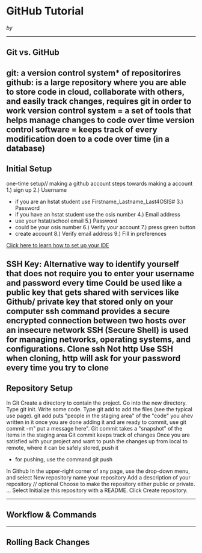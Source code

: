 # GitHub Tutorial

_by <Maie Sayed>_

---
## Git vs. GitHub
git: a version control system* of repositorires
github: is a large repository where you are able to store code in cloud, collaborate with others, and easily track changes, requires git in order to work
version control system = a set of tools that helps manage changes to code over time
version control software = keeps track of every modification doen to a code over time (in a database)
---
## Initial Setup
one-time setup// making a github account
steps towards making a account
1.) sign up
2.) Username
- if you are an hstat student use Firstname_Lastname_Last4OSIS#
3.) Password
- if you have an hstat student use the osis number
4.) Email address
- use your hstat/school email
5.) Password
- could be your osis number
6.) Verify your account
7.) press green button
- create account
8.) Verify email address
9.) Fill in preferences

[Click here to learn how to set up your IDE](https://github.com/hstatsep/ide50)

SSH Key:
Alternative way to identify yourself that does not require you to enter your username and password every time
Could be used like a public key that gets shared with services like Github/ private key that stored only on your computer
ssh command provides a secure encrypted connection between two hosts over an insecure network
SSH (Secure Shell) is used for managing networks, operating systems, and configurations.
Clone ssh
Not http
Use SSH when cloning, http will ask for your password every time you try to clone
---
## Repository Setup
In Git
Create a directory to contain the project.
Go into the new directory.
Type git init.
Write some code.
Type git add to add the files (see the typical use page).
git add puts "people in the staging area" of the "code" you ahev written in it
once you are done adding it and are ready to commit, use git commit -m" put a message here".
Git commit takes a "snapshot" of the items in the staging area
Git commit keeps track of changes
Once you are satisfied with your project and want to push the changes up from local to remote, where it can be safely stored, push it
- for pushing, use the command git push

In Github
In the upper-right corner of any page, use the drop-down menu, and select New repository
name your repository
Add a description of your repository // optional
Choose to make the repository either public or private. ...
Select Initialize this repository with a README.
Click Create repository.


---
## Workflow & Commands



---
## Rolling Back Changes